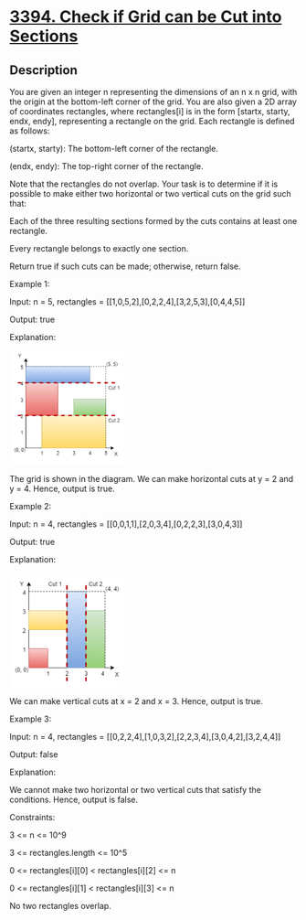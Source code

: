 
<!-- problem:start -->

# [3394. Check if Grid can be Cut into Sections](https://leetcode.com/problems/check-if-grid-can-be-cut-into-sections)

## Description

<!-- description:start -->

<p>You are given an integer n representing the dimensions of an n x n grid, with the origin at the bottom-left corner of the grid. You are also given a 2D array of coordinates rectangles, where rectangles[i] is in the form [startx, starty, endx, endy], representing a rectangle on the grid. Each rectangle is defined as follows:</p>

<p>(startx, starty): The bottom-left corner of the rectangle.</p>
<p>(endx, endy): The top-right corner of the rectangle.</p>
<p>Note that the rectangles do not overlap. Your task is to determine if it is possible to make either two horizontal or two vertical cuts on the grid such that:</p>

<p>Each of the three resulting sections formed by the cuts contains at least one rectangle.</p>
<p>Every rectangle belongs to exactly one section.</p>
<p>Return true if such cuts can be made; otherwise, return false.</p>

 

<p>Example 1:</p>

<p>Input: n = 5, rectangles = [[1,0,5,2],[0,2,2,4],[3,2,5,3],[0,4,4,5]]</p>

<p>Output: true</p>

<p>Explanation:</p>

<p><img alt="" src="images/tt1drawio.png" style="width: 200px; height: 200px;" /></p>

<p>The grid is shown in the diagram. We can make horizontal cuts at y = 2 and y = 4. Hence, output is true.</p>

<p>Example 2:</p>

<p>Input: n = 4, rectangles = [[0,0,1,1],[2,0,3,4],[0,2,2,3],[3,0,4,3]]</p>

<p>Output: true</p>

<p>Explanation:</p>

<p><img alt="" src="images/tc2drawio.png" style="width: 200px; height: 200px;" /></p>

<p>We can make vertical cuts at x = 2 and x = 3. Hence, output is true.</p>

<p>Example 3:</p>

<p>Input: n = 4, rectangles = [[0,2,2,4],[1,0,3,2],[2,2,3,4],[3,0,4,2],[3,2,4,4]]</p>

<p>Output: false</p>

<p>Explanation:</p>

<p>We cannot make two horizontal or two vertical cuts that satisfy the conditions. Hence, output is false.</p>

 

<p>Constraints:</p>

<p>3 <= n <= 10^9</p>
<p>3 <= rectangles.length <= 10^5</p>
<p>0 <= rectangles[i][0] < rectangles[i][2] <= n</p>
<p>0 <= rectangles[i][1] < rectangles[i][3] <= n</p>
<p>No two rectangles overlap.</p>

<!-- description:end -->
